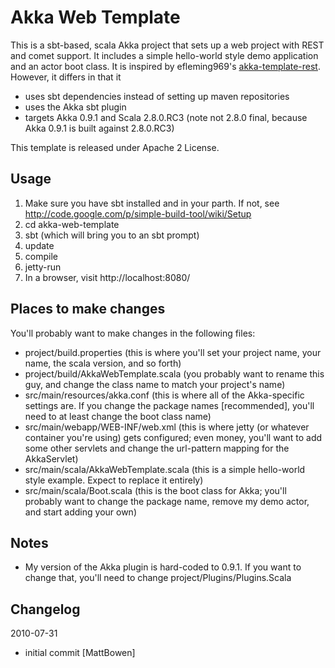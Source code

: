 Akka Web Template
=================
This is a sbt-based, scala Akka project that sets up a web project with REST and comet support. It includes a simple hello-world style demo application and an actor boot class. It is inspired by efleming969's [akka-template-rest][]. However, it differs in that it

* uses sbt dependencies instead of setting up maven repositories
* uses the Akka sbt plugin
* targets Akka 0.9.1 and Scala 2.8.0.RC3 (note not 2.8.0 final, because Akka 0.9.1 is built against 2.8.0.RC3)

This template is released under Apache 2 License.

Usage
-----

1. Make sure you have sbt installed and in your parth. If not, see http://code.google.com/p/simple-build-tool/wiki/Setup
2. cd akka-web-template
3. sbt (which will bring you to an sbt prompt)
4. update
5. compile
6. jetty-run
7. In a browser, visit http://localhost:8080/

Places to make changes
----------------------

You'll probably want to make changes in the following files:

* project/build.properties (this is where you'll set your project name, your name, the scala version, and so forth)
* project/build/AkkaWebTemplate.scala (you probably want to rename this guy, and change the class name to match your project's name)
* src/main/resources/akka.conf (this is where all of the Akka-specific settings are. If you change the package names [recommended], you'll need to at least change the boot class name)
* src/main/webapp/WEB-INF/web.xml (this is where jetty (or whatever container you're using) gets configured; even money, you'll want to add some other servlets and change the url-pattern mapping for the AkkaServlet)
* src/main/scala/AkkaWebTemplate.scala (this is a simple hello-world style example. Expect to replace it entirely)
* src/main/scala/Boot.scala (this is the boot class for Akka; you'll probably want to change the package name, remove my demo actor, and start adding your own)

Notes
-----

* My version of the Akka plugin is hard-coded to 0.9.1. If you want to change that, you'll need to change project/Plugins/Plugins.Scala

Changelog
---------

2010-07-31

* initial commit [MattBowen]

[akka-template-rest]: http://github.com/efleming969/akka-template-rest "akka-template-rest"